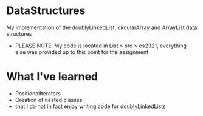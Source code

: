 # DataStructures
My implementation of the doublyLinkedList, circularArray and ArrayList data structures
- PLEASE NOTE: My code is located in List > src > cs2321, everything else was provided up to this point for the assignment
# What I've learned
- PositionalIterators
- Creation of nested classes
- that I do not in fact enjoy writing code for doublyLinkedLists

